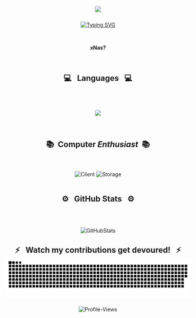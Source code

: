 <h1 align="center"><img src="https://media.giphy.com/media/TEnXkcsHrP4YedChhA/giphy.gif" width="65"></h1>
<p align="center">
<a href="https://git.io/typing-svg"><img src="https://readme-typing-svg.herokuapp.com?font=Courier+New&pause=1000&color=E61DF7&width=435&lines=%22Be+the+man+who+at+birth+everyone+laughing+happily%2C+but+only+you+yourself+were+crying+and+the+death+of+all+the+sad+cry%2C+but+only+you+yourself+smiling.%22" alt="Typing SVG" /></a>
</p>

<!--
**nyumat/nyumat** is a ✨ _special_ ✨ repository because its `README.md` (this file) appears on your GitHub profile.

Here are some ideas to get you started:

- 🌱 I’m currently learning ...
- 👯 I’m looking for friend ...
- 🤔 I’m looking for help with ...
- 💬 Ask me about who am i ...
- ⚡ Fun fact: I Hate Vegetables ...
-->

<br>

<p align="center">
  <b>xNas?</b>
  </p>


<br>
<h2 align="center">💻 &nbsp; Languages &nbsp; 💻</h2>
<br>
<br>

<p align="center">
  <img height="120em" src="https://github-readme-stats-git-masterrstaa-rickstaa.vercel.app/api/top-langs/?username=nhazlipse&layout=compact&hide_border=false&langs_count=4&bg_color=0E1117&theme=github_dark&custom_title=Languages%20I%20Use%20Frequently&exclude_repo=CS340,Nyumats-Website,Pathfinding-Algorithm-Tool,anuraghazra.github.io"/>
</p>


<br>
<h2 align="center">📚 &nbsp;Computer <i>Enthusiast</i> &nbsp;📚 </h2>
<br>
<br>

<div align="center">
  <img alt="Client" height="120em" src="https://github-readme-tech-stack.vercel.app/api/cards?title=Client&align=center&borderRadius=5.5&fontSize=22&lineHeight=10&lineCount=2&theme=github_dark&gap=11&line1=react,react,61DAFB;tailwindcss,tailwind,06B6D4;next.js,next.js,ffffff;swift,swift,F05138;&line2=css3,css,1572B6;jquery,jquery,0769AD;redux,redux,764ABC;figma,figma,3A76F0;"/>
  <img alt="Storage" height="120em" src="https://github-readme-tech-stack.vercel.app/api/cards?title=Storage&align=center&borderRadius=5.5&fontSize=22&lineHeight=10&lineCount=2&theme=github_dark&gap=9&line1=PostgreSQL,PostgreSQL,4169E1;mongodb,MongoDB,47A248;mariadb,mariadb,ffffff;mysql,mysql,eba000;&line2=Supabase,supabase,3ECF8E;redis,redis,DC382D;amazondynamodb,dynamodb,4053D6;SQLite,SQLite,ffffff;"/>
</div>

<br>
<h2 align="center">⚙️ &nbsp; GitHub Stats &nbsp; ⚙️</h2>
<br>
<br>

<p align="center">
    <img alt="GitHubStats" src="https://github-readme-stats-git-masterrstaa-rickstaa.vercel.app/api?username=nhazlipse&count_private=true&theme=github_dark&hide_title=true&hide_rank=true&show_icons=true&card_width=290&include_all_commits=false&hide=contribs" />
</p>

<h2 align="center"><b>⚡ &nbsp; Watch my contributions get devoured! &nbsp; ⚡  </b>
  <a href="https://github.com/marketplace/actions/generate-snake-game-from-github-contribution-grid"><img alt="SnakeSVG" src="https://github.com/Nhazlipse/Nhazlipse/blob/main/assets/github-contribution-grid-snake.svg"/></a>
</h2>
   

<div align="center">
<img src="https://komarev.com/ghpvc/?username=nhazlipse&label=Peeks&color=000000&style=for-the-badge" alt="Profile-Views">
</div>